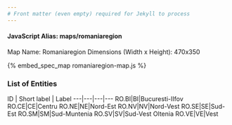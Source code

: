```yaml
---
# Front matter (even empty) required for Jekyll to process
---
```


#### JavaScript Alias: maps/romaniaregion

Map Name: Romaniaregion
Dimensions (Width x Height): 470x350



{% embed_spec_map romaniaregion-map.js %}

### List of Entities

ID | Short label | Label
---|---|---|---
RO.BI|BI|Bucuresti-IIfov
RO.CE|CE|Centru
RO.NE|NE|Nord-Est
RO.NV|NV|Nord-Vest
RO.SE|SE|Sud-Est
RO.SM|SM|Sud-Muntenia
RO.SV|SV|Sud-Vest Oltenia
RO.VE|VE|Vest

